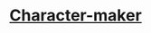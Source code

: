<h1><a href="https://maniraad.github.io/Character-maker/" target="_blank">Character-maker</a></h1>

